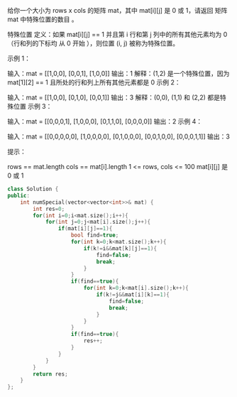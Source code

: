 给你一个大小为 rows x cols 的矩阵 mat，其中 mat[i][j] 是 0 或 1，请返回 矩阵 mat 中特殊位置的数目 。

特殊位置 定义：如果 mat[i][j] == 1 并且第 i 行和第 j 列中的所有其他元素均为 0（行和列的下标均 从 0 开始 ），则位置 (i, j) 被称为特殊位置。

 

示例 1：

输入：mat = [[1,0,0],
            [0,0,1],
            [1,0,0]]
输出：1
解释：(1,2) 是一个特殊位置，因为 mat[1][2] == 1 且所处的行和列上所有其他元素都是 0
示例 2：

输入：mat = [[1,0,0],
            [0,1,0],
            [0,0,1]]
输出：3
解释：(0,0), (1,1) 和 (2,2) 都是特殊位置
示例 3：

输入：mat = [[0,0,0,1],
            [1,0,0,0],
            [0,1,1,0],
            [0,0,0,0]]
输出：2
示例 4：

输入：mat = [[0,0,0,0,0],
            [1,0,0,0,0],
            [0,1,0,0,0],
            [0,0,1,0,0],
            [0,0,0,1,1]]
输出：3


提示：

rows == mat.length
cols == mat[i].length
1 <= rows, cols <= 100
mat[i][j] 是 0 或 1

```cpp
class Solution {
public:
    int numSpecial(vector<vector<int>>& mat) {
        int res=0;
        for(int i=0;i<mat.size();i++){
            for(int j=0;j<mat[i].size();j++){
                if(mat[i][j]==1){
                    bool find=true;
                    for(int k=0;k<mat.size();k++){
                        if(k!=i&&mat[k][j]==1){
                            find=false;
                            break;
                        }
                    }
                    if(find==true){
                        for(int k=0;k<mat[i].size();k++){
                            if(k!=j&&mat[i][k]==1){
                                find=false;
                                break;
                            }
                        }
                    }
                    if(find==true){
                        res++;
                    }
                }
            }
        }
        return res;
    }
};
```

